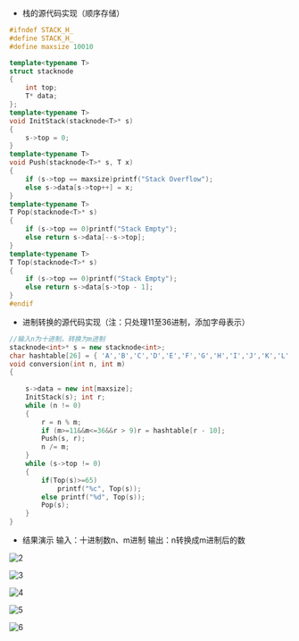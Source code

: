 + 栈的源代码实现（顺序存储）
````cpp
#ifndef STACK_H_
#define STACK_H_
#define maxsize 10010

template<typename T>
struct stacknode
{
	int top;
	T* data;
};
template<typename T>
void InitStack(stacknode<T>* s)
{
	s->top = 0;
}
template<typename T>
void Push(stacknode<T>* s, T x)
{
	if (s->top == maxsize)printf("Stack Overflow");
	else s->data[s->top++] = x;
}
template<typename T>
T Pop(stacknode<T>* s)
{
	if (s->top == 0)printf("Stack Empty");
	else return s->data[--s->top];    
}
template<typename T>
T Top(stacknode<T>* s)
{
	if (s->top == 0)printf("Stack Empty");
	else return s->data[s->top - 1];
}
#endif
````
+ 进制转换的源代码实现（注：只处理11至36进制，添加字母表示）
````cpp
//输入n为十进制，转换为m进制
stacknode<int>* s = new stacknode<int>;
char hashtable[26] = { 'A','B','C','D','E','F','G','H','I','J','K','L','M','N','O','P','Q','R','S','T','U','V','W','X','Y','Z' };
void conversion(int n, int m)
{
	
	s->data = new int[maxsize];
	InitStack(s); int r;
	while (n != 0)
	{
		r = n % m;
		if (m>=11&&m<=36&&r > 9)r = hashtable[r - 10];
		Push(s, r);
		n /= m;
	}
	while (s->top != 0)
	{
		if(Top(s)>=65)
			printf("%c", Top(s));
		else printf("%d", Top(s));
		Pop(s);
	}
}
````
+ 结果演示 输入：十进制数n、m进制 输出：n转换成m进制后的数
  


![2](C:\Users\Dell\Desktop\13.png "13.png")

![3](C:\Users\Dell\Desktop\14.png "14.png")

![4](C:\Users\Dell\Desktop\15.png "15.png")

![5](‪C:\Users\Dell\Desktop\22.jpg "22.jpg")

![6](‪‪C:\Users\Dell\Desktop\21.jpg "21.jpg")


